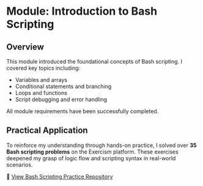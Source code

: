 # Module: Introduction to Bash Scripting

## Overview
This module introduced the foundational concepts of Bash scripting. I covered key topics including:

- Variables and arrays
- Conditional statements and branching
- Loops and functions
- Script debugging and error handling

All module requirements have been successfully completed.

## Practical Application
To reinforce my understanding through hands-on practice, I solved over **35 Bash scripting problems** on the Exercism platform.
These exercises deepened my grasp of logic flow and scripting syntax in real-world scenarios.

🔗 [View Bash Scripting Practice Repository](https://github.com/oybek-turaev-cyber/Bash-Scripting#)


